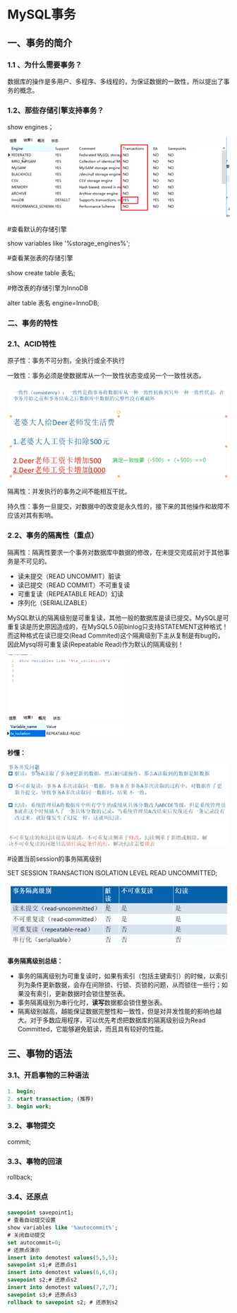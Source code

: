 # MySQL事务

## 一、事务的简介

### 1.1 、为什么需要事务？

数据库的操作是多用户、多程序、多线程的，为保证数据的一致性，所以提出了事务的概念。

### 1.2、那些存储引擎支持事务？

show engines；

![1568429541881](assets/1568429541881.png)

#查看默认的存储引擎

show variables like '%storage_engines%';

#查看某张表的存储引擎

show create table 表名;

#修改表的存储引擎为InnoDB

alter table 表名 engine=InnoDB;

### 二、事务的特性

### 2.1、ACID特性

原子性：事务不可分割，全执行或全不执行

一致性：事务必须是使数据库从一个一致性状态变成另一个一致性状态。

![1568430882685](assets/1568430882685.png)

隔离性：并发执行的事务之间不能相互干扰。

持久性：事务一旦提交，对数据中的改变是永久性的，接下来的其他操作和故障不应该对其有影响。

### 2.2、事务的隔离性（重点）

隔离性：隔离性要求一个事务对数据库中数据的修改，在未提交完成前对于其他事务是不可见的。

- 读未提交（READ UNCOMMIT）脏读
- 读已提交（READ COMMIT）不可重复读
- 可重复读（REPEATABLE READ）幻读
- 序列化（SERIALIZABLE）

MySQL默认的隔离级别是可重复读，其他一般的数据库是读已提交。MySQL是可重复读是历史原因造成的，在MySQL5.0前binlog只支持STATEMENT这种格式！而这种格式在读已提交(Read Commited)这个隔离级别下主从复制是有bug的，因此Mysql将可重复读(Repeatable Read)作为默认的隔离级别！

![1568431530957](assets/1568431530957.png)

**秒懂：**

![1568431973666](assets/1568431973666.png)

#设置当前session的事务隔离级别

SET SESSION TRANSACTION ISOLATION LEVEL READ UNCOMMITTED;

![1568440109579](assets/1568440109579.png)

**事务隔离级别总结：**

- 事务的隔离级别为可重复读时，如果有索引（包括主键索引）的时候，以索引列为条件更新数据，会存在间隙锁、行锁、页锁的问题，从而锁住一些行；如果没有索引，更新数据时会锁住整张表。
- 事务隔离级别为串行化时，**读写**数据都会锁住整张表。
- 隔离级别越高，越能保证数据完整性和一致性，但是对并发性能的影响也越大。对于多数应用程序，可以优先考虑把数据库的隔离级别设为Read Committed，它能够避免脏读，而且具有较好的性能。

## 三、事物的语法

### 3.1、开启事物的三种语法

~~~sql
1. begin;
2. start transaction; (推荐)
3. begin work;
~~~

### 3.2、事物提交

commit;

### 3.3、事物的回滚

rollback;

### 3.4、还原点

~~~sql
savepoint savepoint1;
# 查看自动提交设置
show variables like '%autocommit%';
# 关闭自动提交
set autocommit=0;
# 还原点演示
insert into demotest values(5,5,5);
savepoint s1;# 还原点s1
insert into demotest values(6,6,6);
savepoint s2;# 还原点s2
insert into demotest values(7,7,7);
savepoint s3;# 还原点s3
rollback to savepoint s2; # 还原到s2

~~~



